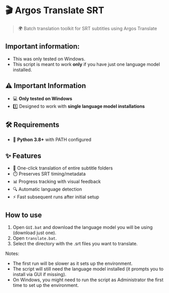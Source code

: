 # 🎬 Argos Translate SRT

> 🌍 Batch translation toolkit for SRT subtitles using Argos Translate

## Important information:

- This was only tested on Windows.
- This script is meant to work **only** if you have just one language model installed.

## ⚠️ Important Information

- 💻 **Only tested on Windows**
- 1️⃣ Designed to work with **single language model installations**

## 🛠️ Requirements

- 🐍 **Python 3.8+** with PATH configured

## ✨ Features

- 📁 One-click translation of entire subtitle folders
- ⏱️ Preserves SRT timing/metadata
- 📊 Progress tracking with visual feedback
- 🔍 Automatic language detection
- ⚡ Fast subsequent runs after initial setup

## How to use

1. Open `GUI.bat` and download the language model you will be using (download just one).
2. Open `translate.bat`.
3. Select the directory with the .srt files you want to translate.

Notes:

- The first run will be slower as it sets up the environment.
- The script will still need the language model installed (it prompts you to install via GUI if missing).
- On Windows, you might need to run the script as Administrator the first time to set up the environment.
